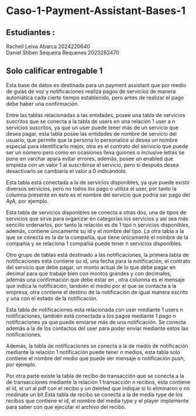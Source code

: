 # Caso-1-Payment-Assistant-Bases-1

## Estudiantes : <br>
  Rachell Leiva Abarca 2024220640 <br>
  Daniel Stiben Sequeira Requenes 2023282470

## Solo calificar entregable 1


Esta base de datos es destinada para un payment assistant que por medio de guías de voz y notificaciones realiza pagos de servicios de manera automática cada cierto tiempo establecido, pero antes de realizar el pago debe haber una confirmación.


Entre las tablas relacionadas a las entidades, posee una tabla de servicios suscritos que se conecta a la tabla de users en una relación 1 user a n servicios suscritos, ya que un user puede tener más de un servicio que desea pagar, esta tabla posee las entidades de nombre de servicio del usuario, que permite que la persona lo personalice si desea un nombre especial para identificarlo mejor, otra es el contrato del serivicio que puede ser un número pero como en ocasiones lleva guiones o inclusive letras se pone en varchar apara evitar errores, además, posee un enabled que empieza con un valor 1 al suscribirse al servicio, pero si después desea desactivarlo se cambiaría el valor a 0 indicándolo. 


Esta tabla está conectada a la de servicios disponibles, ya que puede existir diversos servicios, pero no todos los pago o utiliza el user, por tanto la columna presente en este es el nombre del servicio que podría ser pago del AyA, por ejemplo.


Esta tabla de servicios disponibles se conecta a otras dos, una de tipos de servicios que sirve para organizar en categorías los servicios y así sea más sencillo ordenarlos, por tanto la relación es de 1 tipo n servicios disponibles, además, contiene únicamente su id y el nombre del tipo. La otra tabla a la que se conecta es la de la compañía, que tiene únicamente el nombre de la compañía y se relaciona 1 compañía puede tener n servicios disponibles.


Otro grupo de tablas está destinado a las notificaciones, la primera tabla de notificaciones   esta contiene su id, una fecha para la notificación, el contrato del servicio que debe pagar, un monto actual de lo que debe pagar en decimal para que trabaje bien con montos grandes y con decimales, además una confirmación que debe estar en , otra columna es el mensaje que indica la notificación, también el medio por el que se contacta a la empresa, otra contiene el destino de la notificación de igual manera escrito y una con el estado de la notificación.

Esta tabla de notificaciones esta relacionada con user mediante 1 users n notificaciones, también está conectada a los pagos mediante 1 pago n notificaciones ya que puede enviarse más de una notificación. Se conecta además a la de los contactos del user para poder enviar mediante estos las notificaciones.


Además, la tabla de notificaciones se conecta a la de medio de notificación mediante la relación 1 notificación puede tener n medios, esta tabla solo contiene el nombre del medio que puede ser mensaje o notificación push, por ejemplo. 


Por otra parte existe la tabla de recibo de transacción que se conecta a la de transacciones mediante la relación 1 transacción n recibos, esta contiene el id, el url al pdf con el recibo y un deleted que indique si lo eliminaron o no medinate un bit.Esta tabla de recibo se conecta a la de media type de los recibos que contiene el id, el nombre del media type y el player implemente para saber con que ejecutar el archivo del recibo. 
